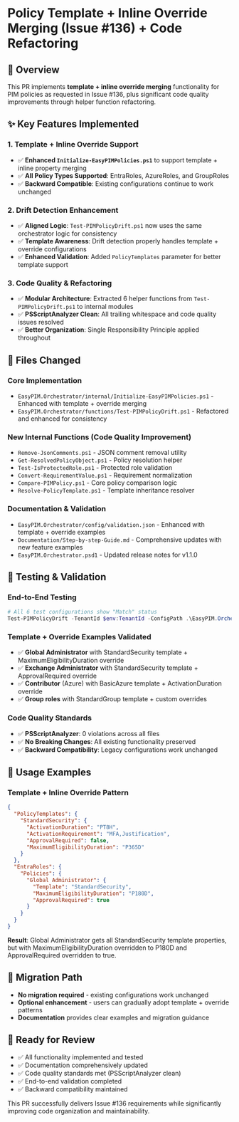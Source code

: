 # Policy Template + Inline Override Merging (Issue #136) + Code Refactoring

## 🎯 **Overview**
This PR implements **template + inline override merging** functionality for PIM policies as requested in Issue #136, plus significant code quality improvements through helper function refactoring.

## ✨ **Key Features Implemented**

### 1. **Template + Inline Override Support** 
- ✅ **Enhanced `Initialize-EasyPIMPolicies.ps1`** to support template + inline property merging
- ✅ **All Policy Types Supported**: EntraRoles, AzureRoles, and GroupRoles
- ✅ **Backward Compatible**: Existing configurations continue to work unchanged

### 2. **Drift Detection Enhancement**
- ✅ **Aligned Logic**: `Test-PIMPolicyDrift.ps1` now uses the same orchestrator logic for consistency
- ✅ **Template Awareness**: Drift detection properly handles template + override configurations
- ✅ **Enhanced Validation**: Added `PolicyTemplates` parameter for better template support

### 3. **Code Quality & Refactoring**
- ✅ **Modular Architecture**: Extracted 6 helper functions from `Test-PIMPolicyDrift.ps1` to internal modules
- ✅ **PSScriptAnalyzer Clean**: All trailing whitespace and code quality issues resolved
- ✅ **Better Organization**: Single Responsibility Principle applied throughout

## 📁 **Files Changed**

### **Core Implementation**
- `EasyPIM.Orchestrator/internal/Initialize-EasyPIMPolicies.ps1` - Enhanced with template + override merging
- `EasyPIM.Orchestrator/functions/Test-PIMPolicyDrift.ps1` - Refactored and enhanced for consistency

### **New Internal Functions** (Code Quality Improvement)
- `Remove-JsonComments.ps1` - JSON comment removal utility
- `Get-ResolvedPolicyObject.ps1` - Policy resolution helper
- `Test-IsProtectedRole.ps1` - Protected role validation  
- `Convert-RequirementValue.ps1` - Requirement normalization
- `Compare-PIMPolicy.ps1` - Core policy comparison logic
- `Resolve-PolicyTemplate.ps1` - Template inheritance resolver

### **Documentation & Validation**
- `EasyPIM.Orchestrator/config/validation.json` - Enhanced with template + override examples
- `Documentation/Step-by-step-Guide.md` - Comprehensive updates with new feature examples
- `EasyPIM.Orchestrator.psd1` - Updated release notes for v1.1.0

## 🧪 **Testing & Validation**

### **End-to-End Testing**
```powershell
# All 6 test configurations show "Match" status
Test-PIMPolicyDrift -TenantId $env:TenantId -ConfigPath .\EasyPIM.Orchestrator\config\validation.json -PassThru
```

### **Template + Override Examples Validated**
- ✅ **Global Administrator** with StandardSecurity template + MaximumEligibilityDuration override
- ✅ **Exchange Administrator** with StandardSecurity template + ApprovalRequired override  
- ✅ **Contributor** (Azure) with BasicAzure template + ActivationDuration override
- ✅ **Group roles** with StandardGroup template + custom overrides

### **Code Quality Standards**
- ✅ **PSScriptAnalyzer**: 0 violations across all files
- ✅ **No Breaking Changes**: All existing functionality preserved
- ✅ **Backward Compatibility**: Legacy configurations work unchanged

## 📖 **Usage Examples**

### **Template + Inline Override Pattern**
```json
{
  "PolicyTemplates": {
    "StandardSecurity": {
      "ActivationDuration": "PT8H",
      "ActivationRequirement": "MFA,Justification",
      "ApprovalRequired": false,
      "MaximumEligibilityDuration": "P365D"
    }
  },
  "EntraRoles": {
    "Policies": {
      "Global Administrator": {
        "Template": "StandardSecurity",
        "MaximumEligibilityDuration": "P180D",
        "ApprovalRequired": true
      }
    }
  }
}
```

**Result**: Global Administrator gets all StandardSecurity template properties, but with MaximumEligibilityDuration overridden to P180D and ApprovalRequired overridden to true.

## 🔄 **Migration Path**
- **No migration required** - existing configurations work unchanged
- **Optional enhancement** - users can gradually adopt template + override patterns
- **Documentation** provides clear examples and migration guidance

## 🏁 **Ready for Review**
- ✅ All functionality implemented and tested
- ✅ Documentation comprehensively updated  
- ✅ Code quality standards met (PSScriptAnalyzer clean)
- ✅ End-to-end validation completed
- ✅ Backward compatibility maintained

This PR successfully delivers Issue #136 requirements while significantly improving code organization and maintainability.
